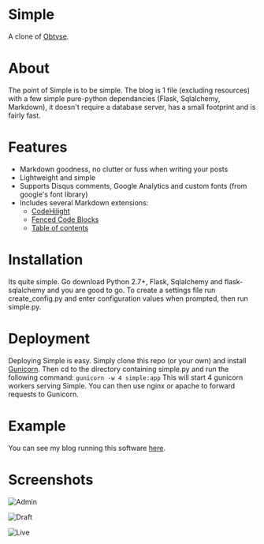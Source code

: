 Simple
================
A clone of [Obtvse](http://github.com/NateW/obtvse).

About
============
The point of Simple is to be simple. The blog is 1 file (excluding resources) with a few simple pure-python dependancies (Flask, Sqlalchemy, Markdown), it doesn't require a database server, has a small footprint and is fairly fast.

Features
============
* Markdown goodness, no clutter or fuss when writing your posts
* Lightweight and simple
* Supports Disqus comments, Google Analytics and custom fonts (from google's font library)
* Includes several Markdown extensions:
    * [CodeHilight](http://pythonhosted.org/Markdown/extensions/code_hilite.html)
    * [Fenced Code Blocks](http://pythonhosted.org/Markdown/extensions/fenced_code_blocks.html)
    * [Table of contents](http://pythonhosted.org/Markdown/extensions/toc.html)

Installation
============
Its quite simple. Go download Python 2.7+, Flask, Sqlalchemy and flask-sqlalchemy and you are good to go.
To create a settings file run create_config.py and enter configuration values when prompted, then run simple.py.

Deployment
============
Deploying Simple is easy. Simply clone this repo (or your own) and install [Gunicorn](http://gunicorn.org/).
Then cd to the directory containing simple.py and run the following command:
``gunicorn -w 4 simple:app``
This will start 4 gunicorn workers serving Simple. You can then use nginx or apache to forward requests to Gunicorn.

Example
============
You can see my blog running this software [here](http://tomforb.es/simple).

Screenshots
===========
![Admin](http://i.imgur.com/M4i0ahm.png)

![Draft](http://i.imgur.com/rbpdPdn.png)

![Live](http://i.imgur.com/tsiSsED.png)